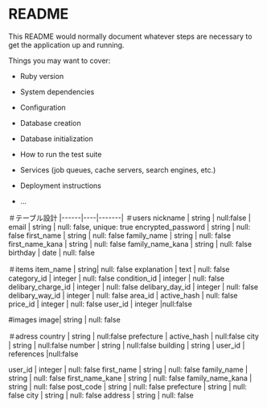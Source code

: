 # README

This README would normally document whatever steps are necessary to get the
application up and running.

Things you may want to cover:

* Ruby version

* System dependencies

* Configuration

* Database creation

* Database initialization

* How to run the test suite

* Services (job queues, cache servers, search engines, etc.)

* Deployment instructions

* ...

＃テーブル設計
|------|----|-------|
＃users
nickname | string |  null:false |
email | string | null: false, unique: true
encrypted_password | string | null: false
first_name | string | null: false
family_name | string | null: false
first_name_kana | string | null: false
family_name_kana | string | null: false
birthday | date | null: false

＃items
item_name | string| null: false
explanation | text | null: false
category_id | integer | null: false
condition_id | integer | null: false
delibary_charge_id | integer | null: false
delibary_day_id | integer | null: false
delibary_way_id | integer | null: false
area_id | active_hash | null: false
price_id | integer | null: false
user_id | integer |null:false

#images
image| string | null: false

＃adress
country | string | null:false
prefecture | active_hash | null:false
city | string | null:false
number | string | null:false
building | string | 
user_id | references |null:false

user_id | integer | null: false
first_name | string | null: false
family_name | string | null: false
first_name_kane | string | null: false
family_name_kana | string | null: false
post_code | string | null: false
prefecture | string | null: false
city | string | null: false
address | string | null: false
